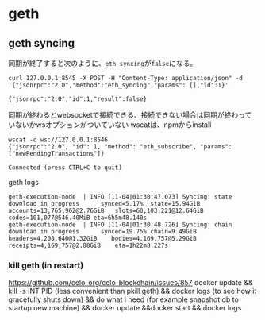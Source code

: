 # geth

## geth syncing

同期が終了すると次のように、`eth_syncing`が`false`になる。
```
curl 127.0.0.1:8545 -X POST -H "Content-Type: application/json" -d '{"jsonrpc":"2.0","method":"eth_syncing","params": [],"id":1}'

{"jsonrpc":"2.0","id":1,"result":false}
```

同期が終わるとwebsocketで接続できる、接続できない場合は同期が終わっていないかwsオプションがついていない
wscatは、npmからinstall
```
wscat -c ws://127.0.0.1:8546
{"jsonrpc":"2.0", "id": 1, "method": "eth_subscribe", "params": ["newPendingTransactions"]}

Connected (press CTRL+C to quit)
```

geth logs
```.out
geth-execution-node  | INFO [11-04|01:30:47.073] Syncing: state download in progress      synced=5.17%  state=15.94GiB  accounts=13,765,962@2.76GiB   slots=60,103,221@12.64GiB  codes=101,077@546.40MiB eta=6h5m48.140s
geth-execution-node  | INFO [11-04|01:30:48.726] Syncing: chain download in progress      synced=19.75% chain=9.49GiB    headers=4,208,640@1.32GiB    bodies=4,169,757@5.29GiB    receipts=4,169,757@2.88GiB    eta=1h22m8.227s
```


### kill geth (in restart)
https://github.com/celo-org/celo-blockchain/issues/857
docker update && kill -s INT PID (less convenient than pkill geth) && docker logs (to see how it gracefully shuts down) && do what i need (for example snapshot db to startup new machine) && docker update &&docker start && docker logs
